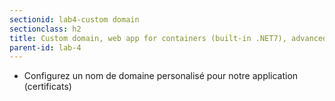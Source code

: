 ```yaml
---
sectionid: lab4-custom domain
sectionclass: h2
title: Custom domain, web app for containers (built-in .NET7), advanced monitoring with Kudu
parent-id: lab-4
---
```



- Configurez un nom de domaine personalisé pour notre application (certificats)
